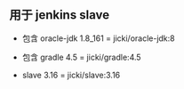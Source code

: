 ## 用于 jenkins slave 


* 包含 oracle-jdk  1.8_161  = jicki/oracle-jdk:8

* 包含 gradle  4.5  =  jicki/gradle:4.5

* slave 3.16  = jicki/slave:3.16
